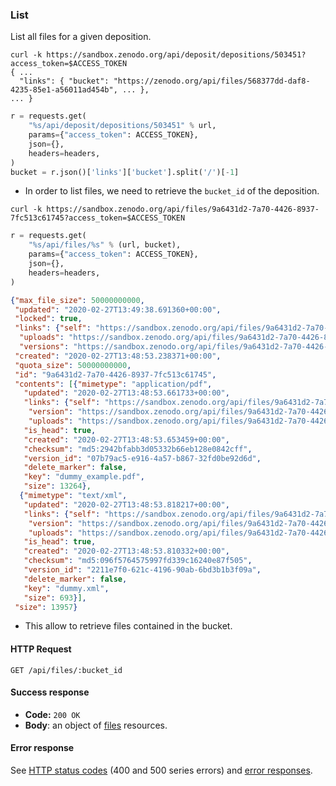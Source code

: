 ### List

List all files for a given deposition.

<div class="align-columns"></div>

```shell
curl -k https://sandbox.zenodo.org/api/deposit/depositions/503451?access_token=$ACCESS_TOKEN
{ ...  
  "links": { "bucket": "https://zenodo.org/api/files/568377dd-daf8-4235-85e1-a56011ad454b", ... },
... }
```

```python
r = requests.get(
    "%s/api/deposit/depositions/503451" % url,
    params={"access_token": ACCESS_TOKEN},
    json={},
    headers=headers,
)
bucket = r.json()['links']['bucket'].split('/')[-1]
```

- In order to list files, we need to retrieve the `bucket_id` of the deposition.

<div class="align-columns"></div>

```shell
curl -k https://sandbox.zenodo.org/api/files/9a6431d2-7a70-4426-8937-7fc513c61745?access_token=$ACCESS_TOKEN
```

```python
r = requests.get(
    "%s/api/files/%s" % (url, bucket),
    params={"access_token": ACCESS_TOKEN},
    json={},
    headers=headers,
)
```

```json
{"max_file_size": 50000000000,
 "updated": "2020-02-27T13:49:38.691360+00:00",
 "locked": true,
 "links": {"self": "https://sandbox.zenodo.org/api/files/9a6431d2-7a70-4426-8937-7fc513c61745",
  "uploads": "https://sandbox.zenodo.org/api/files/9a6431d2-7a70-4426-8937-7fc513c61745?uploads",
  "versions": "https://sandbox.zenodo.org/api/files/9a6431d2-7a70-4426-8937-7fc513c61745?versions"},
 "created": "2020-02-27T13:48:53.238371+00:00",
 "quota_size": 50000000000,
 "id": "9a6431d2-7a70-4426-8937-7fc513c61745",
 "contents": [{"mimetype": "application/pdf",
   "updated": "2020-02-27T13:48:53.661733+00:00",
   "links": {"self": "https://sandbox.zenodo.org/api/files/9a6431d2-7a70-4426-8937-7fc513c61745/dummy_example.pdf",
    "version": "https://sandbox.zenodo.org/api/files/9a6431d2-7a70-4426-8937-7fc513c61745/dummy_example.pdf?versionId=07b79ac5-e916-4a57-b867-32fd0be92d6d",
    "uploads": "https://sandbox.zenodo.org/api/files/9a6431d2-7a70-4426-8937-7fc513c61745/dummy_example.pdf?uploads"},
   "is_head": true,
   "created": "2020-02-27T13:48:53.653459+00:00",
   "checksum": "md5:2942bfabb3d05332b66eb128e0842cff",
   "version_id": "07b79ac5-e916-4a57-b867-32fd0be92d6d",
   "delete_marker": false,
   "key": "dummy_example.pdf",
   "size": 13264},
  {"mimetype": "text/xml",
   "updated": "2020-02-27T13:48:53.818217+00:00",
   "links": {"self": "https://sandbox.zenodo.org/api/files/9a6431d2-7a70-4426-8937-7fc513c61745/dummy.xml",
    "version": "https://sandbox.zenodo.org/api/files/9a6431d2-7a70-4426-8937-7fc513c61745/dummy.xml?versionId=2211e7f0-621c-4196-90ab-6bd3b1b3f09a",
    "uploads": "https://sandbox.zenodo.org/api/files/9a6431d2-7a70-4426-8937-7fc513c61745/dummy.xml?uploads"},
   "is_head": true,
   "created": "2020-02-27T13:48:53.810332+00:00",
   "checksum": "md5:096f5764575997fd339c16240e87f505",
   "version_id": "2211e7f0-621c-4196-90ab-6bd3b1b3f09a",
   "delete_marker": false,
   "key": "dummy.xml",
   "size": 693}],
 "size": 13957}
```

- This allow to retrieve files contained in the bucket.

<div class="align-columns"></div>

#### HTTP Request

`GET /api/files/:bucket_id`

#### Success response

* **Code:** `200 OK`
* **Body**: an object of [files](#files) resources.

#### Error response

See [HTTP status codes](#http-status-codes) (400 and 500 series errors) and
[error responses](#errors).